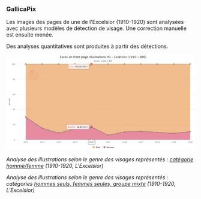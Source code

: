 ### GallicaPix

Les images des pages de une de l'Excelsior (1910-1920) sont analysées avec plusieurs modèles de détection de visage. Une correction manuelle est ensuite menée.

Des analyses quantitatives sont produites à partir des détections.

[![Genres](https://github.com/altomator/Introduction_to_Deep_Learning-2-Face_Detection/blob/gh-pages/images/genres.jpg)](https://altomator.github.io/Introduction_to_Deep_Learning-2-Face_Detection/Excelsior/Graphes/faces-year-EN.htm)

*Analyse des illustrations selon le genre des visages représentés : [catégorie homme/femme](https://altomator.github.io/Introduction_to_Deep_Learning-2-Face_Detection/Excelsior/Graphes/faces-year-EN.htm) (1910-1920, L'Excelsior)*

*Analyse des illustrations selon le genre des visages représentés : catégories [hommes seuls, femmes seules, groupe mixte](https://altomator.github.io/Introduction_to_Deep_Learning-2-Face_Detection/Excelsior/Graphes/illustrations-genrees_an.htm) (1910-1920, L'Excelsior)*
